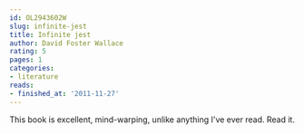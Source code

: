 ```yaml
---
id: OL2943602W
slug: infinite-jest
title: Infinite jest
author: David Foster Wallace
rating: 5
pages: 1
categories:
- literature
reads:
- finished_at: '2011-11-27'
---
```

This book is excellent, mind-warping, unlike anything I've ever read. Read it.
